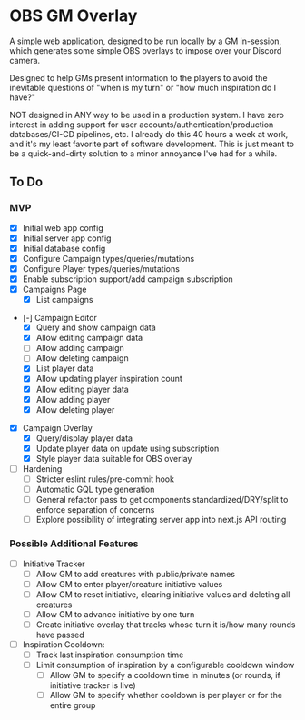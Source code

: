 # OBS GM Overlay

A simple web application, designed to be run locally by a GM in-session, which
generates some simple OBS overlays to impose over your Discord camera.

Designed to help GMs present information to the players to avoid the inevitable
questions of "when is my turn" or "how much inspiration do I have?"

NOT designed in ANY way to be used in a production system. I have zero interest
in adding support for user accounts/authentication/production databases/CI-CD
pipelines, etc. I already do this 40 hours a week at work, and it's my least
favorite part of software development. This is just meant to be a
quick-and-dirty solution to a minor annoyance I've had for a while.

## To Do

### MVP

- [x] Initial web app config
- [x] Initial server app config
- [x] Initial database config
- [x] Configure Campaign types/queries/mutations
- [x] Configure Player types/queries/mutations
- [x] Enable subscription support/add campaign subscription
- [x] Campaigns Page
  - [x] List campaigns
- [-] Campaign Editor
  - [x] Query and show campaign data
  - [x] Allow editing campaign data
  - [ ] Allow adding campaign
  - [ ] Allow deleting campaign
  - [x] List player data
  - [x] Allow updating player inspiration count
  - [x] Allow editing player data
  - [x] Allow adding player
  - [x] Allow deleting player
- [x] Campaign Overlay
  - [x] Query/display player data
  - [x] Update player data on update using subscription
  - [x] Style player data suitable for OBS overlay
- [ ] Hardening
  - [ ] Stricter eslint rules/pre-commit hook
  - [ ] Automatic GQL type generation
  - [ ] General refactor pass to get components standardized/DRY/split to enforce separation of concerns
  - [ ] Explore possibility of integrating server app into next.js API routing

### Possible Additional Features

- [ ] Initiative Tracker
  - [ ] Allow GM to add creatures with public/private names
  - [ ] Allow GM to enter player/creature initiative values
  - [ ] Allow GM to reset initiative, clearing initiative values and deleting all creatures
  - [ ] Allow GM to advance initiative by one turn
  - [ ] Create initiative overlay that tracks whose turn it is/how many rounds have passed
- [ ] Inspiration Cooldown:
  - [ ] Track last inspiration consumption time
  - [ ] Limit consumption of inspiration by a configurable cooldown window
    - [ ] Allow GM to specify a cooldown time in minutes (or rounds, if initiative tracker is live)
    - [ ] Allow GM to specify whether cooldown is per player or for the entire group
